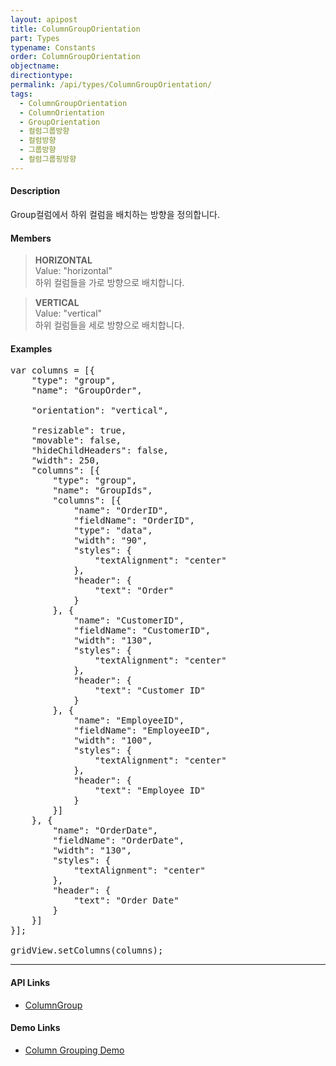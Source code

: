 ```yaml
---
layout: apipost
title: ColumnGroupOrientation
part: Types
typename: Constants
order: ColumnGroupOrientation
objectname: 
directiontype: 
permalink: /api/types/ColumnGroupOrientation/
tags:
  - ColumnGroupOrientation
  - ColumnOrientation
  - GroupOrientation
  - 컬럼그룹방향
  - 컬럼방향
  - 그룹방향
  - 컬럼그룹핑방향
---
```


#### Description

 Group컬럼에서 하위 컬럼을 배치하는 방향을 정의합니다.

#### Members

> **HORIZONTAL**   
> Value: "horizontal"   
> 하위 컬럼들을 가로 방향으로 배치합니다.   

> **VERTICAL**     
> Value: "vertical"     
> 하위 컬럼들을 세로 방향으로 배치합니다.   

#### Examples   

<pre class="prettyprint">
var columns = [{
    "type": "group",
    "name": "GroupOrder",

    "orientation": "vertical",

    "resizable": true,
    "movable": false,
    "hideChildHeaders": false,
    "width": 250,
    "columns": [{
        "type": "group",
        "name": "GroupIds",
        "columns": [{
            "name": "OrderID",
            "fieldName": "OrderID",
            "type": "data",
            "width": "90",
            "styles": {
                "textAlignment": "center"
            },
            "header": {
                "text": "Order"
            }
        }, {
            "name": "CustomerID",
            "fieldName": "CustomerID",
            "width": "130",
            "styles": {
                "textAlignment": "center"
            },
            "header": {
                "text": "Customer ID"
            }
        }, {
            "name": "EmployeeID",
            "fieldName": "EmployeeID",
            "width": "100",
            "styles": {
                "textAlignment": "center"
            },
            "header": {
                "text": "Employee ID"
            }
        }]
    }, {
        "name": "OrderDate",
        "fieldName": "OrderDate",
        "width": "130",
        "styles": {
            "textAlignment": "center"
        },
        "header": {
            "text": "Order Date"
        }
    }]
}];

gridView.setColumns(columns);
</pre>

---

#### API Links

* [ColumnGroup](/api/types/ColumnGroup) 

#### Demo Links

* [Column Grouping Demo](http://demo.realgrid.com/Columns/ColumnGrouping/) 